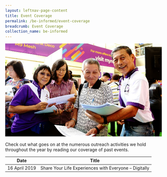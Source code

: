 ```yaml
---
layout: leftnav-page-content
title: Event Coverage
permalink: /be-informed/event-coverage
breadcrumb: Event Coverage
collection_name: be-informed
---
```


![picture](/images/be-informed/event-coverage-1.jpg)

Check out what goes on at the numerous outreach activities we hold throughout the year by reading our coverage of past events.

| Date | Title |
|--|--|
| 16 April 2019 | Share Your Life Experiences with Everyone – Digitally |
